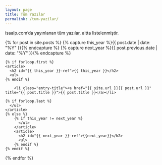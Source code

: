 ```yaml
---
layout: page
title: Tüm Yazılar
permalink: /tum-yazilar/
---
```



isaalp.com’da yayınlanan tüm yazılar, altta listelenmiştir.





 {% for post in site.posts %}
    {% capture this_year %}{{ post.date | date: "%Y" }}{% endcapture %}
    {% capture next_year %}{{ post.previous.date | date: "%Y" }}{% endcapture %}

    {% if forloop.first %}
    <article>
      <h2 id="{{ this_year }}-ref">{{ this_year }}</h2>
      <ul>
    {% endif %}

        <li class="entry-title"><a href="{{ site.url }}{{ post.url }}" title="{{ post.title }}">{{ post.title }}</a></li>

    {% if forloop.last %}
      </ul>
    </article>
    {% else %}
        {% if this_year != next_year %}
          </ul>
        </article>
        <article>
          <h2 id="{{ next_year }}-ref">{{next_year}}</h2>
          <ul>
        {% endif %}
    {% endif %}
{% endfor %}


                    
